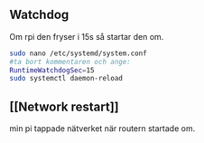 ## Watchdog
Om rpi den fryser i 15s så startar den om.
```bash
sudo nano /etc/systemd/system.conf
#ta bort kommentaren och ange:
RuntimeWatchdogSec=15
sudo systemctl daemon-reload

```

## [[Network restart]]
min pi tappade nätverket när routern startade om.